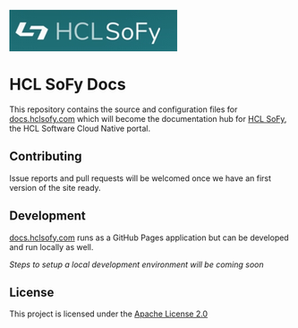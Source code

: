 ![HCL SoFy](images/sofy-logo.jpg)
# HCL SoFy Docs
This repository contains the source and configuration files for [docs.hclsofy.com](https://docs.hclsofy.com) which will become the documentation hub for [HCL SoFy](https://hclsofy.com), the HCL Software Cloud Native portal.

## Contributing
Issue reports and pull requests will be welcomed once we have an first version of the site ready.

## Development
 
[docs.hclsofy.com](https://docs.hclsofy) runs as a GitHub Pages application but can be developed and run locally as well.

_Steps to setup a local development environment will be coming soon_

## License

This project is licensed under the [Apache License 2.0](LICENSE.md)

